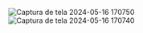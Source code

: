 ![Captura de tela 2024-05-16 170750](https://github.com/ingridalvesz/PY-com-SQL/assets/88692119/adbae4ca-c11f-4c1e-8297-62a148a8d13e)
![Captura de tela 2024-05-16 170740](https://github.com/ingridalvesz/PY-com-SQL/assets/88692119/b94b3baf-f951-4abb-b527-c90624585f7d)
